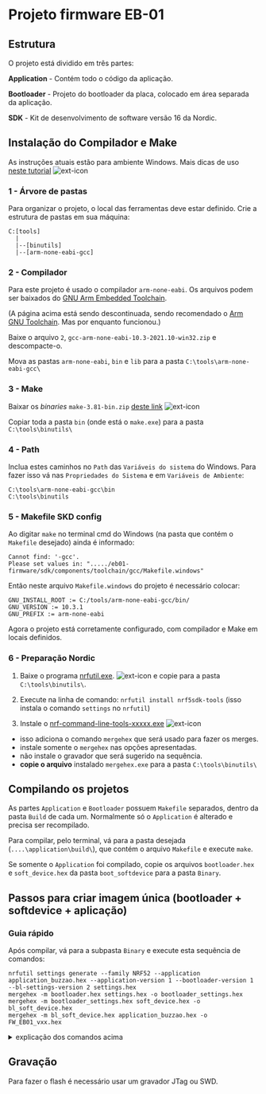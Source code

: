 # Projeto firmware EB-01

## Estrutura

O projeto está dividido em três partes:

**Application** - Contém todo o código da aplicação.

**Bootloader** - Projeto do bootloader da placa, colocado em área separada da aplicação.

**SDK** - Kit de desenvolvimento de software versão 16 da Nordic.


## Instalação do Compilador e Make

As instruções atuais estão para ambiente Windows. Mais dicas de uso [neste tutorial](https://embarcados.com.br/c-para-arm-cortex-m-usando-gcc-e-make/) ![ext-icon]


### 1 - Árvore de pastas

Para organizar o projeto, o local das ferramentas deve estar definido. Crie a estrutura de pastas em sua máquina:

```
C:[tools]
  |
  |--[binutils]
  |--[arm-none-eabi-gcc]
```

### 2 - Compilador

Para este projeto é usado o compilador `arm-none-eabi`. Os arquivos podem ser baixados do [GNU Arm Embedded Toolchain](https://developer.arm.com/tools-and-software/open-source-software/developer-tools/gnu-toolchain/gnu-rm/downloads).

(A página acima está sendo descontinuada, sendo recomendado o [Arm GNU Toolchain](https://developer.arm.com/Tools%20and%20Software/GNU%20Toolchain). Mas por enquanto funcionou.)

Baixe o arquivo `2`, `gcc-arm-none-eabi-10.3-2021.10-win32.zip` e descompacte-o.

Mova as pastas `arm-none-eabi`, `bin` e `lib` para a pasta `C:\tools\arm-none-eabi-gcc\`


### 3 - Make

Baixar os *binaries* `make-3.81-bin.zip` [deste link](https://gnuwin32.sourceforge.net/packages/make.htm) ![ext-icon]

Copiar toda a pasta `bin` (onde está o `make.exe`) para a pasta `C:\tools\binutils\`


### 4 - Path

Inclua estes caminhos no `Path` das `Variáveis do sistema` do Windows. Para fazer isso vá nas `Propriedades do Sistema` e em `Variáveis de Ambiente`:

```
C:\tools\arm-none-eabi-gcc\bin
C:\tools\binutils
```


### 5 - Makefile SKD config

Ao digitar `make` no terminal cmd do Windows (na pasta que contém o `Makefile` desejado) ainda é informado:

```
Cannot find: '-gcc'.
Please set values in: "...../eb01-firmware/sdk/components/toolchain/gcc/Makefile.windows"
```

Então neste arquivo `Makefile.windows` do projeto é necessário colocar:

```
GNU_INSTALL_ROOT := C:/tools/arm-none-eabi-gcc/bin/
GNU_VERSION := 10.3.1
GNU_PREFIX := arm-none-eabi
```

Agora o projeto está corretamente configurado, com compilador e Make em locais definidos.


### 6 - Preparação Nordic

1. Baixe o programa [nrfutil.exe](https://www.nordicsemi.com/Software-and-tools/Development-Tools/nRF-Util). ![ext-icon] e copie para a pasta `C:\tools\binutils\`.

2. Execute na linha de comando: `nrfutil install nrf5sdk-tools` (isso instala o comando `settings` no `nrfutil`)

3. Instale o [nrf-command-line-tools-xxxxx.exe](https://www.nordicsemi.com/Products/Development-tools/nRF-Command-Line-Tools/Download?lang=en#infotabs) ![ext-icon]
 - isso adiciona o comando `mergehex` que será usado para fazer os merges.
 - instale somente o `mergehex` nas opções apresentadas.
 - não instale o gravador que será sugerido na sequência.
 - **copie o arquivo** instalado `mergehex.exe` para a pasta `C:\tools\binutils\`


## Compilando os projetos


As partes `Application` e `Bootloader` possuem `Makefile` separados, dentro da pasta `Build` de cada um. Normalmente só o `Application` é alterado e precisa ser recompilado.

Para compilar, pelo terminal, vá para a pasta desejada (`....\application\build\`), que contém o arquivo `Makefile` e execute `make`.

Se somente o `Application` foi compilado, copie os arquivos `bootloader.hex` e `soft_device.hex` da pasta `boot_softdevice` para a pasta `Binary`.


## Passos para criar imagem única (bootloader + softdevice + aplicação)

### Guia rápido

Após compilar, vá para a subpasta `Binary` e execute esta sequência de comandos:

```
nrfutil settings generate --family NRF52 --application application_buzzao.hex --application-version 1 --bootloader-version 1 --bl-settings-version 2 settings.hex
mergehex -m bootloader.hex settings.hex -o bootloader_settings.hex
mergehex -m bootloader_settings.hex soft_device.hex -o bl_soft_device.hex
mergehex -m bl_soft_device.hex application_buzzao.hex -o FW_EB01_vxx.hex

```

<details>
<summary>explicação dos comandos acima</summary>

### Guia detalhado

#### Gerar o arquivo `settings.hex`

Após compilar, vá para a subpasta `Binary`

A partir do `application_buzzao.hex` gerado na compilação, gere o `settings.hex` com:

```
nrfutil settings generate --family NRF52 --application application_buzzao.hex --application-version 1 --bootloader-version 1 --bl-settings-version 2 settings.hex
```

#### Merge

1. Realizar o merge do `bootloader` com o `settings`:

```
mergehex -m bootloader.hex settings.hex -o bootloader_settings.hex
```

2. Realizar o merge do passo anterior com o `soft_device`:

```
mergehex -m bootloader_settings.hex soft_device.hex -o bl_soft_device.hex
```

3. Por último, fazer o merge com o `application_buzzao` gerado na compilação do firmware:

```
mergehex -m bl_soft_device.hex application_buzzao.hex -o FW_EB01_vxx.hex
```

</details>


## Gravação

Para fazer o flash é necessário usar um gravador JTag ou SWD.


[ext-icon]: http://www.koetzler.com/ext.png "External link"
